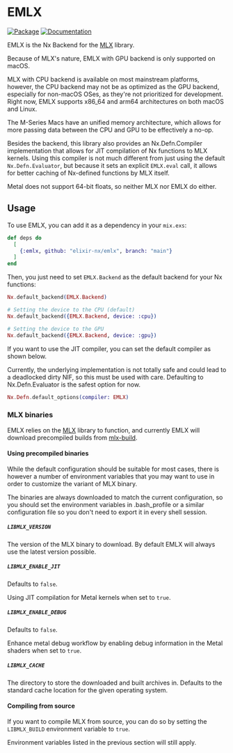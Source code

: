 # EMLX

[![Package](https://img.shields.io/badge/-Package-important)](https://hex.pm/packages/emlx) [![Documentation](https://img.shields.io/badge/-Documentation-blueviolet)](https://hexdocs.pm/emlx)

EMLX is the Nx Backend for the [MLX](https://github.com/ml-explore/mlx) library.

Because of MLX's nature, EMLX with GPU backend is only supported on macOS.

MLX with CPU backend is available on most mainstream platforms, however, the CPU backend may not be as optimized as the GPU backend,
especially for non-macOS OSes, as they're not prioritized for development. Right now, EMLX supports x86_64 and arm64 architectures
on both macOS and Linux.

The M-Series Macs have an unified memory architecture, which allows for more passing data between the CPU and GPU to be effectively a no-op.

Besides the backend, this library also provides an Nx.Defn.Compiler implementation that allows for JIT compilation of Nx functions to MLX kernels.
Using this compiler is not much different from just using the default `Nx.Defn.Evaluator`, but because it sets an explicit `EMLX.eval` call,
it allows for better caching of Nx-defined functions by MLX itself.

Metal does not support 64-bit floats, so neither MLX nor EMLX do either.

## Usage

To use EMLX, you can add it as a dependency in your `mix.exs`:

```elixir
def deps do
  [
    {:emlx, github: "elixir-nx/emlx", branch: "main"}
  ]
end
```

Then, you just need to set `EMLX.Backend` as the default backend for your Nx functions:

```elixir
Nx.default_backend(EMLX.Backend)

# Setting the device to the CPU (default)
Nx.default_backend({EMLX.Backend, device: :cpu})

# Setting the device to the GPU
Nx.default_backend({EMLX.Backend, device: :gpu})
```

If you want to use the JIT compiler, you can set the default compiler as shown below.

Currently, the underlying implementation is not totally safe and could lead to a deadlocked dirty NIF, so this must be used with care.
Defaulting to Nx.Defn.Evaluator is the safest option for now.

```elixir
Nx.Defn.default_options(compiler: EMLX)
```

### MLX binaries

EMLX relies on the [MLX](https://github.com/ml-explore/mlx) library to function, and currently EMLX will download precompiled builds from [mlx-build](https://github.com/cocoa-xu/mlx-build).

#### Using precompiled binaries

While the default configuration should be suitable for most cases, there is however a number of environment variables that you may want to use in order to customize the variant of MLX binary.

The binaries are always downloaded to match the current configuration, so you should set the environment variables in .bash_profile or a similar configuration file so you don't need to export it in every shell session.

##### `LIBMLX_VERSION`

The version of the MLX binary to download. By default EMLX will always use the latest version possible.

##### `LIBMLX_ENABLE_JIT`

Defaults to `false`.

Using JIT compilation for Metal kernels when set to `true`.

##### `LIBMLX_ENABLE_DEBUG`

Defaults to `false`.

Enhance metal debug workflow by enabling debug information in the Metal shaders when set to `true`.

##### `LIBMLX_CACHE`

The directory to store the downloaded and built archives in. Defaults to the standard cache location for the given operating system.

#### Compiling from source

If you want to compile MLX from source, you can do so by setting the `LIBMLX_BUILD` environment variable to `true`.

Environment variables listed in the previous section will still apply.
